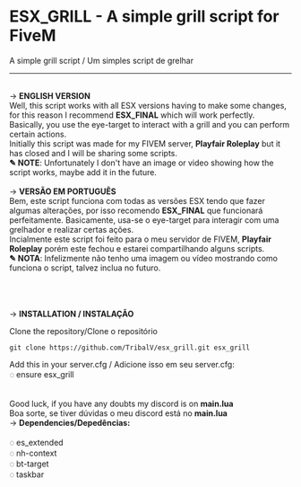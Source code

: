 # ESX_GRILL - A simple grill script for FiveM
A simple grill script / Um simples script de grelhar
<br>
<hr>
<br>
→ <b>ENGLISH VERSION</b><br>
Well, this script works with all ESX versions having to make some changes, for this reason I recommend <b>ESX_FINAL</b> which will work perfectly.<br>
Basically, you use the eye-target to interact with a grill and you can perform certain actions.
<br>Initially this script was made for my FIVEM server, <b>Playfair Roleplay</b> but it has closed and I will be sharing some scripts.
<br>
<b>✎ NOTE</b>: Unfortunately I don't have an image or video showing how the script works, maybe add it in the future.<br>
<br>
→ <b>VERSÃO EM PORTUGUÊS</b><br>
Bem, este script funciona com todas as versões ESX tendo que fazer algumas alterações, por isso recomendo <b>ESX_FINAL</b> que funcionará perfeitamente. 
Basicamente, usa-se o eye-target para interagir com uma grelhador e realizar certas ações.<br>
Incialmente este script foi feito para o meu servidor de FIVEM, <b>Playfair Roleplay</b> porém este fechou e estarei compartilhando alguns scripts.
<br>
<b>✎ NOTA</b>: Infelizmente não tenho uma imagem ou vídeo mostrando como funciona o script, talvez inclua no futuro.
<br>
<br>
<br>
<br>

→ <b>INSTALLATION / INSTALAÇÃO</b><br>

Clone the repository/Clone o repositório
```
git clone https://github.com/TribalV/esx_grill.git esx_grill
```
Add this in your server.cfg / Adicione isso em seu server.cfg:<br>
 ◌ ensure esx_grill<br><br>
<br>
Good luck, if you have any doubts my discord is on <b>main.lua</b><br>
Boa sorte, se tiver dúvidas o meu discord está no <b>main.lua</b>
<br>
→ <b>Dependencies/Depedências:</b><br><br>
  ◌ es_extended<br>
  ◌ nh-context<br>
  ◌ bt-target<br>
  ◌ taskbar
